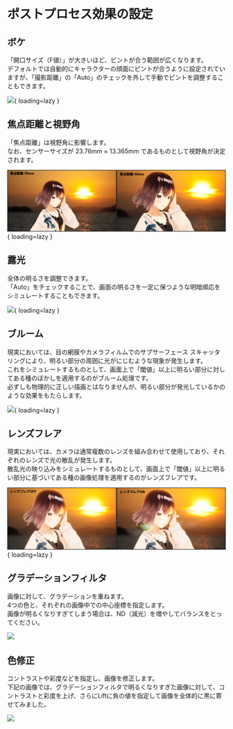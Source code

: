 # ポストプロセス効果の設定

## ボケ

「開口サイズ（F値）」が大きいほど、ピントが合う範囲が広くなります。  
デフォルトでは自動的にキャラクターの顔面にピントが合うように設定されていますが、「撮影距離」の「Auto」のチェックを外して手動でピントを調整することもできます。

![](images/aperture.PNG){ loading=lazy }

## 焦点距離と視野角

「焦点距離」は視野角に影響します。  
なお、センサーサイズが 23.76mm × 13.365mm であるものとして視野角が決定されます。

![](images/zoom.PNG){ loading=lazy }

## 露光

全体の明るさを調整できます。  
「Auto」をチェックすることで、画面の明るさを一定に保つような明暗順応をシミュレートすることもできます。

![](images/exposure.PNG){ loading=lazy }

## ブルーム

現実においては、目の網膜やカメラフィルムでのサブサーフェース スキャッタリングにより、明るい部分の周囲に光がにじむような現象が発生します。  
これをシミュレートするものとして、画面上で「閾値」以上に明るい部分に対してある種のぼかしを適用するのがブルーム処理です。  
必ずしも物理的に正しい描画とはなりませんが、明るい部分が発光しているかのような効果をもたらします。  

![](images/bloom.PNG){ loading=lazy }

## レンズフレア

現実においては、カメラは通常複数のレンズを組み合わせて使用しており、それぞれのレンズで光の散乱が発生します。  
散乱光の映り込みをシミュレートするものとして、画面上で「閾値」以上に明るい部分に基づいてある種の画像処理を適用するのがレンズフレアです。  

![](images/lensflare.PNG){ loading=lazy }

## グラデーションフィルタ

画像に対して、グラデーションを重ねます。  
4つの色と、それぞれの画像中での中心座標を指定します。  
画像が明るくなりすぎてしまう場合は、ND（減光）を増やしてバランスをとってください。
<!-- ![](images/gradient.png){ loading=lazy } -->
<img src="../images/gradient.png" width="512">

## 色修正

コントラストや彩度などを指定し、画像を修正します。  
下記の画像では、グラデーションフィルタで明るくなりすぎた画像に対して、コントラストと彩度を上げ、さらにLiftに負の値を指定して画像を全体的に黒に寄せてみました。
<!-- ![](images/color_correct.png){ loading=lazy } -->
<img src="../images/color_correct.png" width="512">
